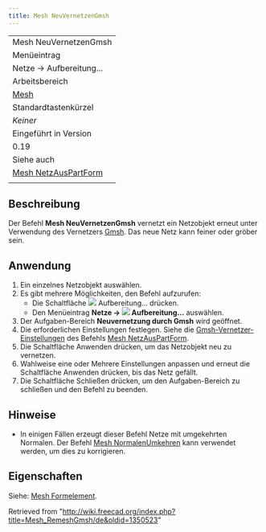 ```yaml
---
title: Mesh NeuVernetzenGmsh
---
```


|                                                                        |
| ---------------------------------------------------------------------- |
| Mesh NeuVernetzenGmsh                                                  |
| Menüeintrag                                                            |
| Netze → Aufbereitung...                                                |
| Arbeitsbereich                                                         |
| [Mesh](/Mesh_Workbench/de "Mesh Workbench/de")                         |
| Standardtastenkürzel                                                   |
| _Keiner_                                                               |
| Eingeführt in Version                                                  |
| 0.19                                                                   |
| Siehe auch                                                             |
| [Mesh NetzAusPartForm](/Mesh_FromPartShape/de "Mesh FromPartShape/de") |
|                                                                        |

## Beschreibung

Der Befehl **Mesh NeuVernetzenGmsh** vernetzt ein Netzobjekt erneut unter Verwendung des Vernetzers [Gmsh](https://gmsh.info/). Das neue Netz kann feiner oder gröber sein.

## Anwendung

1. Ein einzelnes Netzobjekt auswählen.
2. Es gibt mehrere Möglichkeiten, den Befehl aufzurufen:
   - Die Schaltfläche ![](/images/Mesh_RemeshGmsh.svg) Aufbereitung... drücken.
   - Den Menüeintrag **Netze → ![](/images/Mesh_RemeshGmsh.svg) Aufbereitung...** auswählen.
3. Der Aufgaben-Bereich **Neuvernetzung durch Gmsh** wird geöffnet.
4. Die erforderlichen Einstellungen festlegen. Siehe die [Gmsh-Vernetzer-Einstellungen](/Mesh_FromPartShape/de#Netzgenerator_Gmsh "Mesh FromPartShape/de") des Befehls [Mesh NetzAusPartForm](/Mesh_FromPartShape "Mesh FromPartShape").
5. Die Schaltfläche Anwenden drücken, um das Netzobjekt neu zu vernetzen.
6. Wahlweise eine oder Mehrere Einstellungen anpassen und erneut die Schaltfläche Anwenden drücken, bis das Netz gefällt.
7. Die Schaltfläche Schließen drücken, um den Aufgaben-Bereich zu schließen und den Befehl zu beenden.

## Hinweise

- In einigen Fällen erzeugt dieser Befehl Netze mit umgekehrten Normalen. Der Befehl [Mesh NormalenUmkehren](/Mesh_FlipNormals/de "Mesh FlipNormals/de") kann verwendet werden, um dies zu korrigieren.

## Eigenschaften

Siehe: [Mesh Formelement](/Mesh_Feature/de "Mesh Feature/de").

Retrieved from "<http://wiki.freecad.org/index.php?title=Mesh_RemeshGmsh/de&oldid=1350523>"

